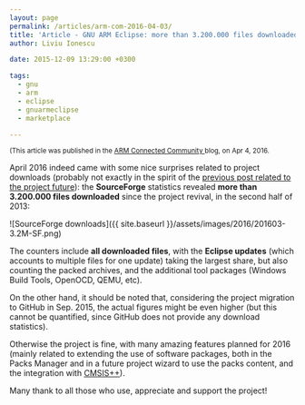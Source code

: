 ```yaml
---
layout: page
permalink: /articles/arm-com-2016-04-03/
title: 'Article - GNU ARM Eclipse: more than 3.200.000 files downloaded!'
author: Liviu Ionescu

date: 2015-12-09 13:29:00 +0300

tags:
  - gnu
  - arm
  - eclipse
  - gnuarmeclipse
  - marketplace

---
```


<small>(This article was published in the [ARM Connected Community ](https://community.arm.com/groups/tools/blog/2016/04/03/gnu-arm-eclipse-more-than-3200000-files-downloaded) blog, on Apr 4, 2016.</small>

April 2016 indeed came with some nice surprises related to project downloads (probably not exactly in the spirit of the [previous post related to the project future](https://community.arm.com/groups/tools/blog/2016/03/31/the-gnu-arm-eclipse-project-future-looks-bleak)): the **SourceForge** statistics revealed **more than 3.200.000 files downloaded** since the project revival, in the second half of 2013:

![SourceForge downloads]({{ site.baseurl }}/assets/images/2016/201603-3.2M-SF.png)

The counters include **all downloaded files**, with the **Eclipse updates** (which accounts to multiple files for one update) taking the largest share, but also counting the packed archives, and the additional tool packages (Windows Build Tools, OpenOCD, QEMU, etc).

On the other hand, it should be noted that, considering the project migration to GitHub in Sep. 2015, the actual figures might be even higher (but this cannot be quantified, since GitHub does not provide any download statistics).

Otherwise the project is fine, with many amazing features planned for 2016 (mainly related to extending the use of software packages, both in the Packs Manager and in a future project wizard to use the packs content, and the integration with [CMSIS++](https://community.arm.com/groups/tools/blog/2016/03/11/cmsis-a-proposal-for-a-future-cmsis-written-in-c)).

Many thank to all those who use, appreciate and support the project!
